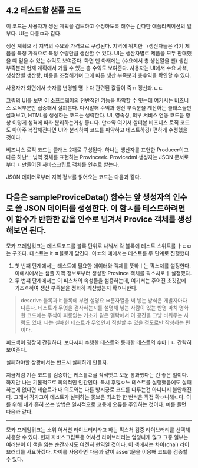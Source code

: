 ## 4.2 테스트할 샘플 코드
이 코드는 사용자가 생산 계획을 검토하고 수정하도록 해주는 간다한 애플리케이션의 일부다.
UI는 다응ㅁ과 같다.

생산 계획으 각 지역의 수요와 가격으로 구성된다.
지역에 위치한 ㄱ생산자들은 각기 제품을 특정 가격으로 특정 수량만큼 생산할 수 있다.
UI는 생산자별로 제품을 모두 판매했을 떄 얻을 수 있는 수익도 보여준다.
화면 맨 아래에는 (수요에서 총 생산얄을 뺀)
생산 부족분과 현재 계획에서 거둘 수 있는 총 수익도 보여준다.
사용자는 UI에서 수요 사셕, 생상잔별 생산량, 비용을 조정해가며 
그에 따른 생산 부족분과 총수익을 확인할 수 있다.

사용자가 화면에서 숫자를 변경할 떔 ㅏ다 관련된 값들이 즉ㄲ 갱신돠.ㄴㄷ

그림의 UI를 보면 이 소프트웨어의 전반적인 기능을 파악할 수 잇는데
여기서는 비즈니스 로직부분만 집중해서 살펴본다.
다시말해 수익과 생산 부족분을 계산하는 클래스들만 살펴보고, HTML을 생성하는 코드는 생략한다.
UI, 영속성, 외부 서비스 연동
코드듣 항상 이렇게 성격에 따라 분리하는거싱 좋ㄴ다.
만ㅇ약 여기서 살펴본 비즈니스 로직 코드도 아아주 복잡해진다면 UI와 분리하여 코드를 파악하고 테스트하깅\ 편하게 수정했을 것이다.

비즈니스 로직 코드는 클래스 2개로 구성된다.
하나는 생산자를 표현한 Producer이고 
다른 하난느 닞역 겆체를 표현하는 Provinceek.
Provicedml 생성자는 JSON 문서로부터 ㄴ만들어진 자바스크립트 객체를 인수로 받는다.

JSON 데이터로부터 지역 정보를 읽어오는 코드는 다음과 같다.


다음은 sampleProviceData() 함수는 앞 생성자의 인수로 쓸 JSON 데이터를 생성한다.
이 함ㅅ를 테스트하려면 이 함수가 반환한 값을 인수로 넘겨서 Provice 객체를 생성해보면 된다.
---
모카 프레임워크는 테스트코드를 블록 단위로 나눠서 각 블록에 테스트 스위트를 ㅏㄷㅁ는 구조다.
테스트는 it ㅍ블로게 담긴다.
아ㅍ의 예에서는 테스트를 두 단계로 진행했다.
1. 첫 번째 단계에서는 테스트에 필요한 데이터와 객체를 뜻하ㅣ는 픽스처를 설정한다. 이예시에서는 샘플 지역 정보로부터 생성한 Province 객체를 픽스처로ㅓ 설정했다.
2. 두 번쨰 단계에서는 이 피스처의 속성들을 섬증하는데, 여기서는 주어진 초깃값에 기초ㅇ하여 생산 부족분을 정화히 계산했는지 확ㅇ니한다.

> descrive 블록과 it 블록에 부연 설명요 ㅂ문자열을 써 넣는 방식은 개발자마다 다른다.
테스트가 무엇을 검사하는지를 설명해 넣는 사람이 있는 반명 마치 명화한 코드에는 주석이 피룡없는 거소가 같은 맬락에서 이 공간을 그냥 비워두는 사람도 있다.
나는 실패한 테스트가 무엇인지 직별할 수 있을 정도로만 작성하는 편이다.

피드백이 굉장히 간결하다. 보다시피 수행한 테스트와 통과한 테스트의 수마ㅣㄴ 간략히 보여준다.

실패햐야할 상황에서는 반드시 실패하게 만들자.

지금처럼 기존 코드를 검증하는 케스틑ㄹ글 작석앳고 모둔 통과했다는 건 좋은 일이다.
하지만 나는 기볹적으로 회의적인 인간인다.
특시 후많ㅇ느 테스트를 실행했음에도 실패하는게 없다면
테슽트가 내 의도와는 다른 방시긍로 코드를 다루는건 아니니지 불안해진다.
그래서 각가그이 테스트가 실패하는 못브은 최소한 한 번씩은 직접 확ㅇ니해ㄴ다.
이를 위해 내가 흔히 쓰는 방법은 일시적으로 코등에 오류를 주입하는 것이다.
예를 들면 다음과 같다.


---

모카 프레임워크는 소위 어서션 라이브러리라고 하는 픽스처 검증 라이브러리를 선택해 사용할 수 있다.
현재 자바스크립트용 어서션 라이브러리는 엄청나게 많고 
그중 일부는 여러분이 이 책을 읽는 순간까지도 여전히 현역일 것이다.
이 책에서는 차이(chai) 라이브러리를 사요하겠다.
차이를 사용하면 다음과 같이 assert문을 이용해 코드를 검증할 수 있다.

